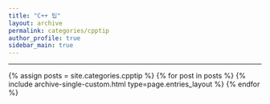 ```yaml
---
title: "C++ 팁"
layout: archive
permalink: categories/cpptip
author_profile: true
sidebar_main: true
---
```


---

{% assign posts = site.categories.cpptip %}
{% for post in posts %} {% include archive-single-custom.html type=page.entries_layout %} {% endfor %}
